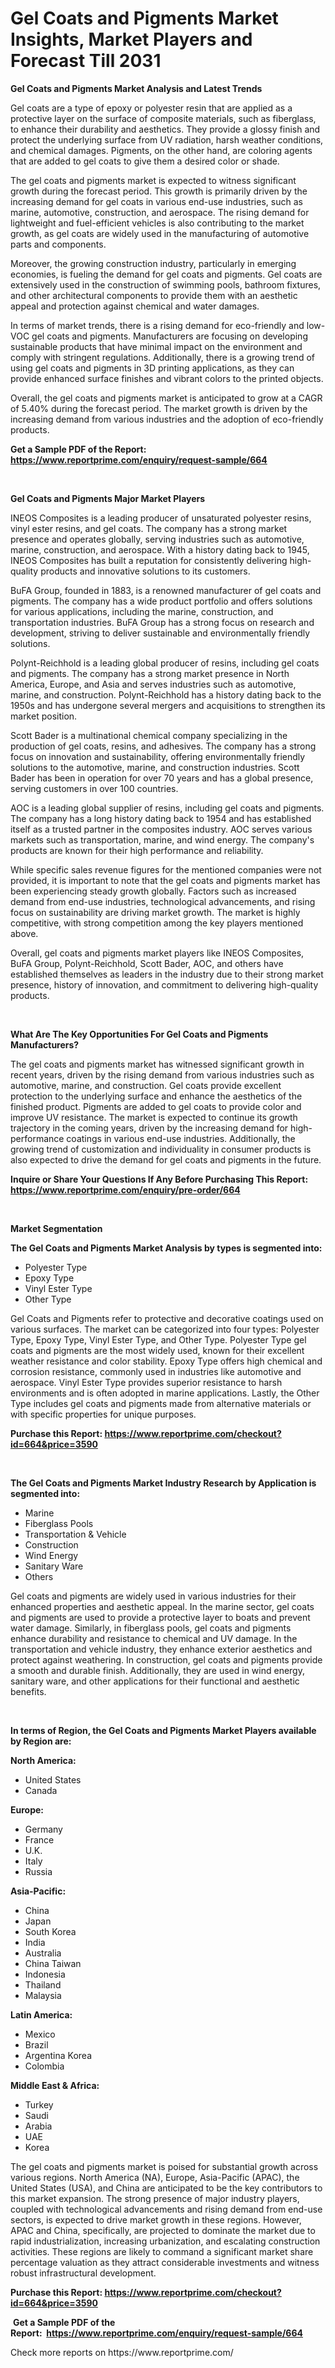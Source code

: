 <p><h1>Gel Coats and Pigments Market Insights, Market Players and Forecast Till 2031</h1></p><p><strong>Gel Coats and Pigments Market Analysis and Latest Trends</strong></p>
<p><p>Gel coats are a type of epoxy or polyester resin that are applied as a protective layer on the surface of composite materials, such as fiberglass, to enhance their durability and aesthetics. They provide a glossy finish and protect the underlying surface from UV radiation, harsh weather conditions, and chemical damages. Pigments, on the other hand, are coloring agents that are added to gel coats to give them a desired color or shade.</p><p>The gel coats and pigments market is expected to witness significant growth during the forecast period. This growth is primarily driven by the increasing demand for gel coats in various end-use industries, such as marine, automotive, construction, and aerospace. The rising demand for lightweight and fuel-efficient vehicles is also contributing to the market growth, as gel coats are widely used in the manufacturing of automotive parts and components.</p><p>Moreover, the growing construction industry, particularly in emerging economies, is fueling the demand for gel coats and pigments. Gel coats are extensively used in the construction of swimming pools, bathroom fixtures, and other architectural components to provide them with an aesthetic appeal and protection against chemical and water damages.</p><p>In terms of market trends, there is a rising demand for eco-friendly and low-VOC gel coats and pigments. Manufacturers are focusing on developing sustainable products that have minimal impact on the environment and comply with stringent regulations. Additionally, there is a growing trend of using gel coats and pigments in 3D printing applications, as they can provide enhanced surface finishes and vibrant colors to the printed objects.</p><p>Overall, the gel coats and pigments market is anticipated to grow at a CAGR of 5.40% during the forecast period. The market growth is driven by the increasing demand from various industries and the adoption of eco-friendly products.</p></p>
<p><strong>Get a Sample PDF of the Report:&nbsp; <a href="https://www.reportprime.com/enquiry/request-sample/664">https://www.reportprime.com/enquiry/request-sample/664</a></strong></p>
<p>&nbsp;</p>
<p><strong>Gel Coats and Pigments Major Market Players</strong></p>
<p><p>INEOS Composites is a leading producer of unsaturated polyester resins, vinyl ester resins, and gel coats. The company has a strong market presence and operates globally, serving industries such as automotive, marine, construction, and aerospace. With a history dating back to 1945, INEOS Composites has built a reputation for consistently delivering high-quality products and innovative solutions to its customers.</p><p>BuFA Group, founded in 1883, is a renowned manufacturer of gel coats and pigments. The company has a wide product portfolio and offers solutions for various applications, including the marine, construction, and transportation industries. BuFA Group has a strong focus on research and development, striving to deliver sustainable and environmentally friendly solutions.</p><p>Polynt-Reichhold is a leading global producer of resins, including gel coats and pigments. The company has a strong market presence in North America, Europe, and Asia and serves industries such as automotive, marine, and construction. Polynt-Reichhold has a history dating back to the 1950s and has undergone several mergers and acquisitions to strengthen its market position.</p><p>Scott Bader is a multinational chemical company specializing in the production of gel coats, resins, and adhesives. The company has a strong focus on innovation and sustainability, offering environmentally friendly solutions to the automotive, marine, and construction industries. Scott Bader has been in operation for over 70 years and has a global presence, serving customers in over 100 countries.</p><p>AOC is a leading global supplier of resins, including gel coats and pigments. The company has a long history dating back to 1954 and has established itself as a trusted partner in the composites industry. AOC serves various markets such as transportation, marine, and wind energy. The company's products are known for their high performance and reliability.</p><p>While specific sales revenue figures for the mentioned companies were not provided, it is important to note that the gel coats and pigments market has been experiencing steady growth globally. Factors such as increased demand from end-use industries, technological advancements, and rising focus on sustainability are driving market growth. The market is highly competitive, with strong competition among the key players mentioned above.</p><p>Overall, gel coats and pigments market players like INEOS Composites, BuFA Group, Polynt-Reichhold, Scott Bader, AOC, and others have established themselves as leaders in the industry due to their strong market presence, history of innovation, and commitment to delivering high-quality products.</p></p>
<p>&nbsp;</p>
<p><strong>What Are The Key Opportunities For Gel Coats and Pigments Manufacturers?</strong></p>
<p><p>The gel coats and pigments market has witnessed significant growth in recent years, driven by the rising demand from various industries such as automotive, marine, and construction. Gel coats provide excellent protection to the underlying surface and enhance the aesthetics of the finished product. Pigments are added to gel coats to provide color and improve UV resistance. The market is expected to continue its growth trajectory in the coming years, driven by the increasing demand for high-performance coatings in various end-use industries. Additionally, the growing trend of customization and individuality in consumer products is also expected to drive the demand for gel coats and pigments in the future.</p></p>
<p><strong>Inquire or Share Your Questions If Any Before Purchasing This Report: <a href="https://www.reportprime.com/enquiry/pre-order/664">https://www.reportprime.com/enquiry/pre-order/664</a></strong></p>
<p>&nbsp;</p>
<p><strong>Market Segmentation</strong></p>
<p><strong>The Gel Coats and Pigments Market Analysis by types is segmented into:</strong></p>
<p><ul><li>Polyester Type</li><li>Epoxy Type</li><li>Vinyl Ester Type</li><li>Other Type</li></ul></p>
<p><p>Gel Coats and Pigments refer to protective and decorative coatings used on various surfaces. The market can be categorized into four types: Polyester Type, Epoxy Type, Vinyl Ester Type, and Other Type. Polyester Type gel coats and pigments are the most widely used, known for their excellent weather resistance and color stability. Epoxy Type offers high chemical and corrosion resistance, commonly used in industries like automotive and aerospace. Vinyl Ester Type provides superior resistance to harsh environments and is often adopted in marine applications. Lastly, the Other Type includes gel coats and pigments made from alternative materials or with specific properties for unique purposes.</p></p>
<p><strong>Purchase this Report:&nbsp;<a href="https://www.reportprime.com/checkout?id=664&price=3590">https://www.reportprime.com/checkout?id=664&price=3590</a></strong></p>
<p>&nbsp;</p>
<p><strong>The Gel Coats and Pigments Market Industry Research by Application is segmented into:</strong></p>
<p><ul><li>Marine</li><li>Fiberglass Pools</li><li>Transportation & Vehicle</li><li>Construction</li><li>Wind Energy</li><li>Sanitary Ware</li><li>Others</li></ul></p>
<p><p>Gel coats and pigments are widely used in various industries for their enhanced properties and aesthetic appeal. In the marine sector, gel coats and pigments are used to provide a protective layer to boats and prevent water damage. Similarly, in fiberglass pools, gel coats and pigments enhance durability and resistance to chemical and UV damage. In the transportation and vehicle industry, they enhance exterior aesthetics and protect against weathering. In construction, gel coats and pigments provide a smooth and durable finish. Additionally, they are used in wind energy, sanitary ware, and other applications for their functional and aesthetic benefits.</p></p>
<p>&nbsp;</p>
<p><strong>In terms of Region, the Gel Coats and Pigments Market Players available by Region are:</strong></p>
<p>
    <p> <strong> North America: </strong>
        <ul>
            <li>United States</li>
            <li>Canada</li>
        </ul>
        </p> 
    <p> <strong> Europe: </strong>
        <ul>
            <li>Germany</li>
            <li>France</li>
            <li>U.K.</li>
            <li>Italy</li>
            <li>Russia</li>
        </ul>
        </p> 
    <p> <strong> Asia-Pacific: </strong>
        <ul>
            <li>China</li>
            <li>Japan</li>
            <li>South Korea</li>
            <li>India</li>
            <li>Australia</li>
            <li>China Taiwan</li>
            <li>Indonesia</li>
            <li>Thailand</li>
            <li>Malaysia</li>
        </ul>
        </p> 
    <p> <strong> Latin America: </strong>
        <ul>
            <li>Mexico</li>
            <li>Brazil</li>
            <li>Argentina Korea</li>
            <li>Colombia</li>
        </ul>
        </p> 
    <p> <strong> Middle East & Africa: </strong>
        <ul>
            <li>Turkey</li>
            <li>Saudi</li>
            <li>Arabia</li>
            <li>UAE</li>
            <li>Korea</li>
        </ul>
    </p>
    </p>
<p><p>The gel coats and pigments market is poised for substantial growth across various regions. North America (NA), Europe, Asia-Pacific (APAC), the United States (USA), and China are anticipated to be the key contributors to this market expansion. The strong presence of major industry players, coupled with technological advancements and rising demand from end-use sectors, is expected to drive market growth in these regions. However, APAC and China, specifically, are projected to dominate the market due to rapid industrialization, increasing urbanization, and escalating construction activities. These regions are likely to command a significant market share percentage valuation as they attract considerable investments and witness robust infrastructural development.</p></p>
<p><strong>Purchase this Report: <a href="https://www.reportprime.com/checkout?id=664&price=3590">https://www.reportprime.com/checkout?id=664&price=3590</a></strong></p>
<p>&nbsp;<strong>Get a Sample PDF of the Report:&nbsp;&nbsp;<a href="https://www.reportprime.com/enquiry/request-sample/664">https://www.reportprime.com/enquiry/request-sample/664</a></strong></p>
<p><strong></strong></p>
<p>Check more reports on https://www.reportprime.com/</p>